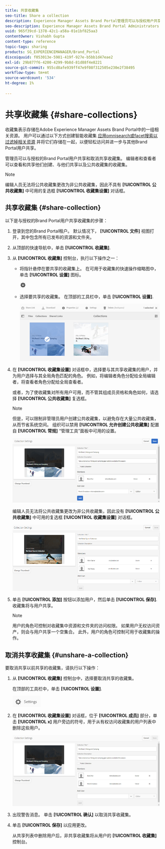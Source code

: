 ```yaml
---
title: 共享收藏集
seo-title: Share a collection
description: Experience Manager Assets Brand Portal管理员可以与授权用户共享和取消共享收藏集或智能收藏集。 编辑者只能查看和共享由他们创建、与他们共享以及公共收藏集的收藏集。
seo-description: Experience Manager Assets Brand Portal Administrators can share and unshare a collection or a smart collection with authorized users. Editors can view and share only the collections created by them, shared with them, and public collections.
uuid: 965f39cd-1378-42c1-a58a-01e1bf825aa3
contentOwner: Vishabh Gupta
content-type: reference
topic-tags: sharing
products: SG_EXPERIENCEMANAGER/Brand_Portal
discoiquuid: f053013e-5981-419f-927e-b5bb1d47eae2
exl-id: 29b877f6-4200-4299-9b8d-81d88f4e8221
source-git-commit: 955cd8afe939ff47e9f08f312505e230e2f38495
workflow-type: tm+mt
source-wordcount: '534'
ht-degree: 1%

---
```


# 共享收藏集 {#share-collections}

收藏集表示存储在Adobe Experience Manager Assets Brand Portal中的一组相关资源。 用户可以通过以下方式创建智能收藏集 [应用omnisearch或facet搜索以过滤掉相关资源](brand-portal-searching.md) 并将它们存储在一起，以便轻松访问并进一步与其他Brand Portal用户共享。

管理员可以与授权的Brand Portal用户共享和取消共享收藏集。 编辑者和查看者可以查看和共享他们创建、与他们共享以及公共收藏集的收藏集。

>[!NOTE]
>
>编辑人员无法将公共收藏集更改为非公共收藏集，因此不具有 **[!UICONTROL 公共收藏集]** 中可用的复选框 **[!UICONTROL 收藏集设置]** 对话框。

## 共享收藏集 {#share-collection}

以下是与授权的Brand Portal用户共享收藏集的步骤：

1. 登录到您的Brand Portal租户。 默认情况下， **[!UICONTROL 文件]** 视图打开，其中包含所有已发布的资源和文件夹。

1. 从顶部的快速导航中，单击 **[!UICONTROL 收藏集]**.

1. 从 **[!UICONTROL 收藏集]** 控制台，执行以下操作之一：

   * 将指针悬停在要共享的收藏集上。 在可用于收藏集的快速操作缩略图中，单击 **[!UICONTROL 设置]** 图标。

      ![](assets/settings-icon.png)

   * 选择要共享的收藏集。 在顶部的工具栏中，单击 **[!UICONTROL 设置]**.

      ![](assets/collection-console.png)

1. 在 **[!UICONTROL 收藏集设置]** 对话框中，选择要与其共享收藏集的用户，并为用户选择与其全局角色匹配的角色。 例如，将编辑者角色分配给全局编辑者，将查看者角色分配给全局查看者。

   或者，为了使收藏集对所有用户可用，而不管其组成员资格和角色如何，请选择 **[!UICONTROL 公共收藏集]** 复选框。

   >[!NOTE]
   >
   >但是，可以限制非管理员用户创建公共收藏集，以避免存在大量公共收藏集，从而节省系统空间。 组织可以禁用 **[!UICONTROL 允许创建公共收藏集]** 配置自 **[!UICONTROL 常规]** “管理工具”面板中可用的设置。

   ![](assets/collection_sharingadduser.png)

   编辑人员无法将公共收藏集更改为非公共收藏集，因此没有 **[!UICONTROL 公共收藏集]** 中可用的复选框 **[!UICONTROL 收藏集设置]** 对话框。

   ![](assets/collection-setting-editor.png)

1. 单击 **[!UICONTROL 添加]** 按钮以添加用户，然后单击 **[!UICONTROL 保存]**. 收藏集将与用户共享。

   >[!NOTE]
   >
   >用户的角色可控制对收藏集中资源和文件夹的访问权限。 如果用户无权访问资产，则会与用户共享一个空集合。 此外，用户的角色可控制可用于收藏集的操作。

## 取消共享收藏集 {#unshare-a-collection}

要取消共享以前共享的收藏集，请执行以下操作：

1. 从 **[!UICONTROL 收藏集]** 控制台中，选择要取消共享的收藏集。

   在顶部的工具栏中，单击 **[!UICONTROL 设置]**.

   ![](assets/collection_settings.png)

1. 在 **[!UICONTROL 收藏集设置]** 对话框，位于 **[!UICONTROL 成员]** 部分，单击 **[!UICONTROL x]** 用户旁边的符号，用于从有权访问收藏集的用户列表中删除这些用户。

   ![](assets/unshare_collection.png)

1. 出现警告消息。 单击 **[!UICONTROL 确认]** 以取消共享收藏集。

1. 单击 **[!UICONTROL 保存]** 以应用更改。

   从共享列表中删除用户后，非共享收藏集将从用户的 **[!UICONTROL 收藏集]** 控制台。

<!--
1. Click the overlay icon on the left, and choose **[!UICONTROL Navigation]**.

   ![](assets/contenttree-1.png)

1. From the siderail on the left, click **[!UICONTROL Collections]**.

   ![](assets/access_collections.png)

1. From the **[!UICONTROL Collections]** console, do one of the following:

    * Hover the pointer over the collection you want to share. From the quick action thumbnails available for the collection, click the **[!UICONTROL Settings]** icon.

   ![](assets/settings_thumbnail.png)

    * Select the collection you want to share. From the toolbar at the top, click **[!UICONTROL Settings]**.
    
   ![](assets/collection-sharing.png)

1. In the [!UICONTROL Collection Settings] dialog box, select the users or groups with whom you want to share the collection and select the role for a user or a group to match their global role. For example, assign the Editor role to a global editor, the Viewer role to a global viewer.

   Alternatively, to make the collection available to all users irrespective of their group membership and role, make it public by selecting the **[!UICONTROL Public Collection]** check-box.

   >[!NOTE]
   >
   >However, non-admin users can be restricted from creating public collections, to avoid having numerous public collections so that system space can be saved. Organizations can disable the **[!UICONTROL Allow public collections creation]** configuration from [!UICONTROL General] settings available in admin tools panel.

   ![](assets/collection_sharingadduser.png)

   Editors cannot change a public collection to a non-public collection and, therefore, do not have **[!UICONTROL Public Collection]** check-box available in **[!UICONTROL Collection Settings]** dialog.

   ![](assets/collection-setting-editor.png)

1. Select **[!UICONTROL Add]**, and then **[!UICONTROL Save]**. The collection is shared with the chosen users.

   >[!NOTE]
   >
   >A user's role governs access to the assets and folders inside a collection. If a user does not have access to assets, an empty collection is shared with the user. Also, a user's role governs the actions available for collections.

## Unshare a collection {#unshare-a-collection}

To unshare a previously shared collection, do the following:

1. From the **[!UICONTROL Collections]** console, select the collection you want to unshare.

   In the toolbar, click **[!UICONTROL Settings]**.

   ![](assets/collection_settings.png)

1. On the **[!UICONTROL Collection Settings]** dialog box, under **[!UICONTROL Members]**, click the **[!UICONTROL x]** symbol next to users or groups to remove them from the list of users you shared the collection with.

   ![](assets/unshare_collection.png)

1. In the warning message box, click **[!UICONTROL Confirm]** to confirm unshare.

   Click **[!UICONTROL Save]**.

1. Log in to Brand Portal with the credentials of the user you removed from the shared list. The collection is removed from the **[!UICONTROL Collections]** console.
-->
